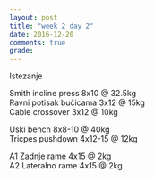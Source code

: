 ```yaml
---
layout: post
title: "week 2 day 2"
date: 2016-12-20
comments: true
grade:
---
```


Istezanje

Smith incline press 8x10 @ 32.5kg  
Ravni potisak bučicama 3x12 @ 15kg  
Cable crossover 3x12 @ 10kg  

Uski bench 8x8-10 @ 40kg  
Tricpes pushdown 4x12-15 @ 12kg  

A1 Zadnje rame 4x15 @ 2kg  
A2 Lateralno rame 4x15 @ 2kg  
